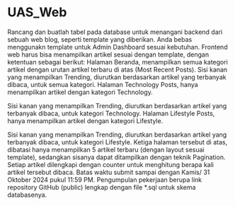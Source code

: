 # UAS_Web
Rancang dan buatlah tabel pada database untuk menangani backend  dari sebuah web blog, seperti template yang diberikan.
Anda bebas menggunakn template untuk Admin Dashboard sesuai kebutuhan.
Frontend web harus bisa menampilkan artikel sesuai dengan template, dengan ketentuan sebagai berikut:
Halaman Beranda, menampilkan semua kategori artikel dengan urutan artikel terbaru di atas (Most Recent Posts). Sisi kanan yang menampilkan Trending, diurutkan berdasarkan artikel yang terbanyak dibaca, untuk semua kategori.
Halaman Technology Posts, hanya menampilkan artikel dengan kategori Technology. 

Sisi kanan yang menampilkan Trending, diurutkan berdasarkan artikel yang terbanyak dibaca, untuk kategori Technology.
Halaman Lifestyle Posts, hanya menampilkan artikel dengan kategori Lifestyle. 

Sisi kanan yang menampilkan Trending, diurutkan berdasarkan artikel yang terbanyak dibaca, untuk kategori Lifestyle.
Ketiga halaman tersebut di atas, dibatasi hanya menampilkan 5 artikel terbaru (dengan layout sesuai template), sedangkan sisanya dapat ditampilkan dengan teknik Pagination. Setiap artikel dilengkapi dengan counter untuk menghitung berapa kali artikel tersebut dibaca.
Batas waktu submit sampai dengan Kamis/ 31 Oktober 2024 pukul 11:59 PM.
Pengumpulan pekerjaan berupa link repository GitHub (public) lengkap dengan file *.sql untuk skema databasenya.
